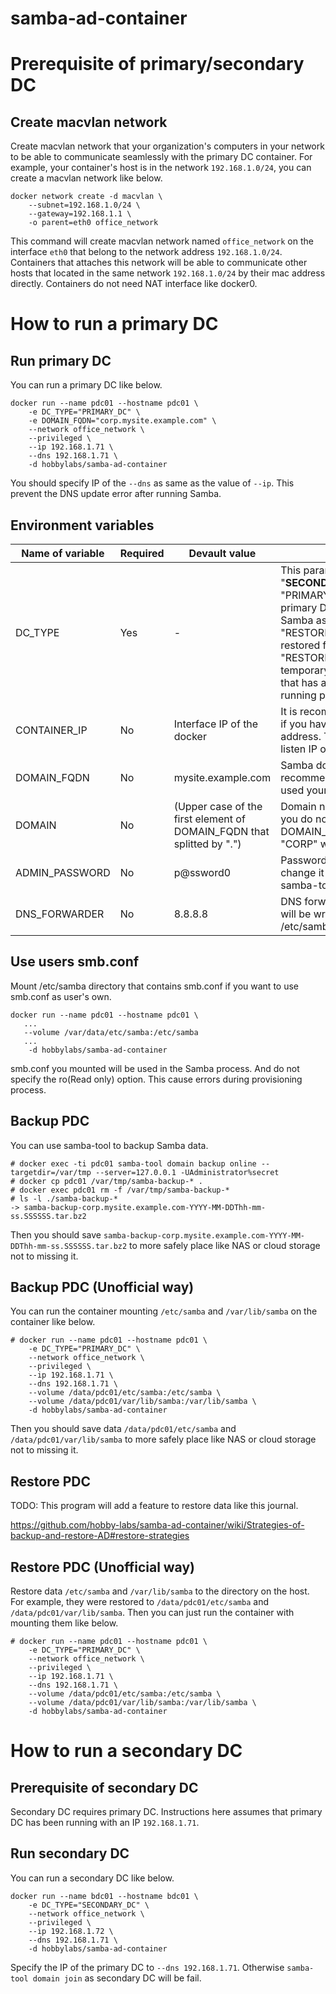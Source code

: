 # samba-ad-container

# Prerequisite of primary/secondary DC
## Create macvlan network
Create macvlan network that your organization's computers in your network to be able to communicate seamlessly with the primary DC container.
For example, your container's host is in the network `192.168.1.0/24`, you can create a macvlan network like below.

```
docker network create -d macvlan \
    --subnet=192.168.1.0/24 \
    --gateway=192.168.1.1 \
    -o parent=eth0 office_network
```

This command will create macvlan network named `office_network` on the interface `eth0` that belong to the network address `192.168.1.0/24`.
Containers that attaches this network will be able to communicate other hosts that located in the same network `192.168.1.0/24` by their mac address directly.
Containers do not need NAT interface like docker0.

# How to run a primary DC
## Run primary DC
You can run a primary DC like below.

```
docker run --name pdc01 --hostname pdc01 \
    -e DC_TYPE="PRIMARY_DC" \
    -e DOMAIN_FQDN="corp.mysite.example.com" \
    --network office_network \
    --privileged \
    --ip 192.168.1.71 \
    --dns 192.168.1.71 \
    -d hobbylabs/samba-ad-container
```

You should specify IP of the `--dns` as same as the value of `--ip`.
This prevent the DNS update error after running Samba.

## Environment variables
| Name of variable | Required | Devault value | Note |
| ---------------- | -------- | ------------- | ---- |
| DC_TYPE          | Yes      | -             | This parameter requires "**PRIMARY_DC**" or "**SECONDARY_DC**" or "**RESTORED_DC**". "PRIMARY_DC" will build a Samba as a primary DC. "SECONDARY_DC" will build a Samba as a secondary DC. "RESTORED_DC" will build a Samba that restored from backup-data. "RESTORED_DC" is useful as the temporary DC if you want to restore Samba that has a same host name that had been running previously. |
| CONTAINER_IP     | No       | Interface IP of the docker | It is recommended to specify container IP if you have multiple IPs except loopback address. This parameter will be used as a listen IP of the Samba daemon. |
| DOMAIN_FQDN | No | mysite.example.com | Samba domain FQDN. It is not required but recommended to specify it that will be used your own site. |
| DOMAIN | No | (Upper case of the first element of DOMAIN_FQDN that splitted by ".") | Domain name of your DC. For example, if you do not specify it and you specified DOMAIN_FQDN=corp.mysite.example.com, "CORP" will be used. |
| ADMIN_PASSWORD | No | p@ssword0 | Password of the Administrator. You can change it after running Samba with samba-tool command. |
| DNS_FORWARDER | No | 8.8.8.8 | DNS forwarder for the Samba. This value will be written as the "dns forwarder" in /etc/samba/smb.conf |

## Use users smb.conf
Mount /etc/samba directory that contains smb.conf if you want to use smb.conf as user's own.

```
docker run --name pdc01 --hostname pdc01 \
   ...
   --volume /var/data/etc/samba:/etc/samba
   ...
    -d hobbylabs/samba-ad-container
```

smb.conf you mounted will be used in the Samba process.
And do not specify the ro(Read only) option.
This cause errors during provisioning process.

## Backup PDC
You can use samba-tool to backup Samba data.

```
# docker exec -ti pdc01 samba-tool domain backup online --targetdir=/var/tmp --server=127.0.0.1 -UAdministrator%secret
# docker cp pdc01 /var/tmp/samba-backup-* .
# docker exec pdc01 rm -f /var/tmp/samba-backup-*
# ls -l ./samba-backup-*
-> samba-backup-corp.mysite.example.com-YYYY-MM-DDThh-mm-ss.SSSSSS.tar.bz2
```

Then you should save `samba-backup-corp.mysite.example.com-YYYY-MM-DDThh-mm-ss.SSSSSS.tar.bz2` to more safely place like NAS or cloud storage not to missing it.

## Backup PDC (Unofficial way)
You can run the container mounting `/etc/samba` and `/var/lib/samba` on the container like below.

```
# docker run --name pdc01 --hostname pdc01 \
    -e DC_TYPE="PRIMARY_DC" \
    --network office_network \
    --privileged \
    --ip 192.168.1.71 \
    --dns 192.168.1.71 \
    --volume /data/pdc01/etc/samba:/etc/samba \
    --volume /data/pdc01/var/lib/samba:/var/lib/samba \
    -d hobbylabs/samba-ad-container
```

Then you should save data `/data/pdc01/etc/samba` and `/data/pdc01/var/lib/samba` to more safely place like NAS or cloud storage not to missing it.

## Restore PDC
TODO:
This program will add a feature to restore data like this journal.

https://github.com/hobby-labs/samba-ad-container/wiki/Strategies-of-backup-and-restore-AD#restore-strategies

## Restore PDC (Unofficial way)
Restore data `/etc/samba` and `/var/lib/samba` to the directory on the host.
For example, they were restored to `/data/pdc01/etc/samba` and `/data/pdc01/var/lib/samba`.
Then you can just run the container with mounting them like below.

```
# docker run --name pdc01 --hostname pdc01 \
    -e DC_TYPE="PRIMARY_DC" \
    --network office_network \
    --privileged \
    --ip 192.168.1.71 \
    --dns 192.168.1.71 \
    --volume /data/pdc01/etc/samba:/etc/samba \
    --volume /data/pdc01/var/lib/samba:/var/lib/samba \
    -d hobbylabs/samba-ad-container
```

# How to run a secondary DC
## Prerequisite of secondary DC
Secondary DC requires primary DC.
Instructions here assumes that primary DC has been running with an IP `192.168.1.71`.

## Run secondary DC
You can run a secondary DC like below.

```
docker run --name bdc01 --hostname bdc01 \
    -e DC_TYPE="SECONDARY_DC" \
    --network office_network \
    --privileged \
    --ip 192.168.1.72 \
    --dns 192.168.1.71 \
    -d hobbylabs/samba-ad-container
```

Specify the IP of the primary DC to `--dns 192.168.1.71`.
Otherwise `samba-tool domain join` as secondary DC will be fail.
